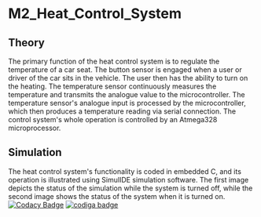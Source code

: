 # M2_Heat_Control_System
## Theory
The primary function of the heat control system is to regulate the temperature of a car seat. The button sensor is engaged when a user or driver of the car sits in the vehicle. The user then has the ability to turn on the heating. The temperature sensor continuously measures the temperature and transmits the analogue value to the microcontroller. The temperature sensor's analogue input is processed by the microcontroller, which then produces a temperature reading via serial connection. The control system's whole operation is controlled by an Atmega328 microprocessor.
## Simulation
The heat control system's functionality is coded in embedded C, and its operation is illustrated using SimulIDE simulation software. The first image depicts the status of the simulation while the system is turned off, while the second image shows the status of the system when it is turned on.
[![Codacy Badge](https://app.codacy.com/project/badge/Grade/4be591804d624019936c87e0ad2b30aa)](https://www.codacy.com/gh/Sakshiishah/M2_Temperature_Control_System/dashboard?utm_source=github.com&amp;utm_medium=referral&amp;utm_content=Sakshiishah/M2_Temperature_Control_System&amp;utm_campaign=Badge_Grade)
<a href="https://app.codiga.io/public/user/github/Sakshiishah">
   <img src="https://api.codiga.io/public/badge/user/github/Sakshiishah?style=light" alt="codiga badge" />
</a>
